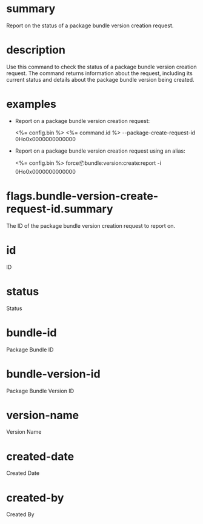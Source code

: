 # summary

Report on the status of a package bundle version creation request.

# description

Use this command to check the status of a package bundle version creation request. The command returns information about the request, including its current status and details about the package bundle version being created.

# examples

- Report on a package bundle version creation request:

  <%= config.bin %> <%= command.id %> --package-create-request-id 0Ho0x0000000000000

- Report on a package bundle version creation request using an alias:

  <%= config.bin %> force:package:bundle:version:create:report -i 0Ho0x0000000000000

# flags.bundle-version-create-request-id.summary

The ID of the package bundle version creation request to report on.

# id

ID

# status

Status

# bundle-id

Package Bundle ID

# bundle-version-id

Package Bundle Version ID

# version-name

Version Name

# created-date

Created Date

# created-by

Created By
